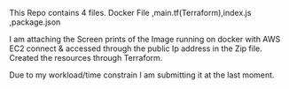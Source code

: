 This Repo contains 4 files. Docker File ,main.tf(Terraform),index.js ,package.json

I am attaching the Screen prints of the Image running on docker with AWS EC2 connect & accessed through the public Ip address in the Zip file.
Created the resources through Terraform.

Due to my workload/time constrain I am submitting it at the last moment.
